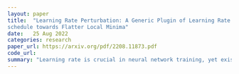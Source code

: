 ```yaml
---
layout: paper
title:  "Learning Rate Perturbation: A Generic Plugin of Learning Rate
schedule towards Flatter Local Minima"
date:   25 Aug 2022
categories: research
paper_url: https://arxiv.org/pdf/2208.11873.pdf
code_url: 
summary: "Learning rate is crucial in neural network training, yet existing schedules lack theoretical backing, often leading to suboptimal choices made through trial and error. To address this, we propose LEAP, a plugin enhancing various learning rate schedules by introducing perturbations. This simple yet effective strategy favors flat minima, ensuring better generalization. Extensive experiments demonstrate LEAP's ability to improve performance across diverse datasets and learning rate schedules, including constant ones."
---
```


